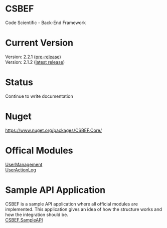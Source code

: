 # CSBEF
Code Scientific - Back-End Framework

# Current Version
Version: 2.2.1 ([pre-release](https://github.com/mkurak/CSBEF/releases/tag/2.2.1))
<br>
Version: 2.1.2 ([latest release](https://github.com/mkurak/CSBEF/releases/tag/2.1.2))

# Status
Continue to write documentation

# Nuget
https://www.nuget.org/packages/CSBEF.Core/

# Offical Modules
[UserManagement](https://github.com/mkurak/CSBEF.Module.UserManagement)
<br>
[UserActionLog](https://github.com/mkurak/CSBEF.Module.UserActionLog)

# Sample API Application
CSBEF is a sample API application where all official modules are implemented. This application gives an idea of how the structure works and how the integration should be.
<br>
[CSBEF.SampleAPI](https://github.com/mkurak/CSBEF.SimpleAPI)
